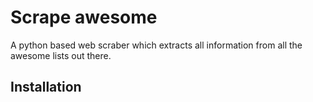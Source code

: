 # Scrape awesome

A python based web scraber which extracts all information from all the awesome lists out there.

## Installation

